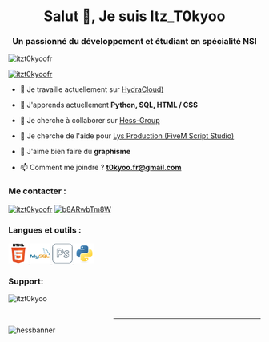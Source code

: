 <h1 align="center">Salut 👋, Je suis Itz_T0kyoo</h1>
<h3 align="center">Un passionné du développement et étudiant en spécialité NSI</h3>

<p align="left"> <img src="https://komarev.com/ghpvc/?username=itzt0kyoofr&label=Profile%20views&color=0e75b6&style=flat" alt="itzt0kyoofr" /> </p>

<p align="left"> <a href="https://twitter.com/itzt0kyoofr" target="blank"><img src="https://img.shields.io/twitter/follow/itzt0kyoofr?logo=twitter&style=for-the-badge" alt="itzt0kyoofr" /></a> </p>

- 🔭 Je travaille actuellement sur [HydraCloud)](https://hydracloud.fr/)

- 🌱 J'apprends actuellement **Python, SQL, HTML / CSS**

- 👯 Je cherche à collaborer sur [Hess-Group](https://hess-group.xyz/)

- 🤝 Je cherche de l'aide pour [Lys Production (FiveM Script Studio)](https://discord.gg/b8ARwbTm8W)

- 💬 J'aime bien faire du **graphisme**

- 📫 Comment me joindre ? **t0kyoo.fr@gmail.com**

<h3 align="left">Me contacter :</h3>
<p align="left">
<a href="https://twitter.com/itzt0kyoofr" target="blank"><img align="center" src="https://raw.githubusercontent.com/rahuldkjain/github-profile-readme-generator/master/src/images/icons/Social/twitter.svg" alt="itzt0kyoofr" height="30" width="40" /></a>
<a href="https://discord.gg/b8ARwbTm8W" target="blank"><img align="center" src="https://raw.githubusercontent.com/rahuldkjain/github-profile-readme-generator/master/src/images/icons/Social/discord.svg" alt="b8ARwbTm8W" height="30" width="40" /></a>
</p>

<h3 align="left">Langues et outils :</h3>
<p align="left"> <a href="https://www.w3.org/html/" target="_blank" rel="noreferrer"> <img src="https://raw.githubusercontent.com/devicons/devicon/master/icons/html5/html5-original-wordmark.svg" alt="html5" width="40" height="40"/> </a> <a href="https://www.mysql.com/" target="_blank" rel="noreferrer"> <img src="https://raw.githubusercontent.com/devicons/devicon/master/icons/mysql/mysql-original-wordmark.svg" alt="mysql" width="40" height="40"/> </a> <a href="https://www.photoshop.com/en" target="_blank" rel="noreferrer"> <img src="https://raw.githubusercontent.com/devicons/devicon/master/icons/photoshop/photoshop-line.svg" alt="photoshop" width="40" height="40"/> </a> <a href="https://www.python.org" target="_blank" rel="noreferrer"> <img src="https://raw.githubusercontent.com/devicons/devicon/master/icons/python/python-original.svg" alt="python" width="40" height="40"/> </a> </p>

<h3 align="left">Support:</h3>
<p><a href="https://www.buymeacoffee.com/itzt0kyoo"> <img align="left" src="https://cdn.buymeacoffee.com/buttons/v2/default-yellow.png" height="50" width="210" alt="itzt0kyoo" /></a></p><br><br>

---

<img src="https://i.imgur.com/OaGHXPu.png" alt="hessbanner" />
